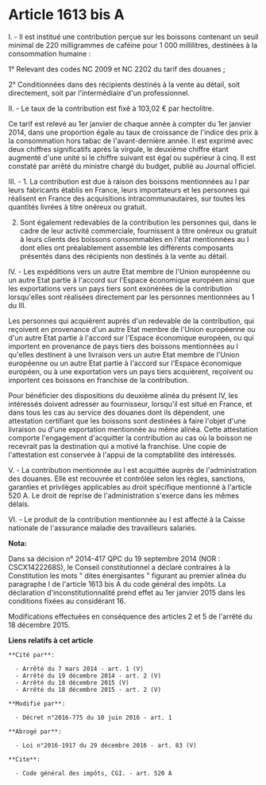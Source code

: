# Article 1613 bis A

I. - Il est institué une contribution perçue sur les boissons contenant un seuil minimal de 220 milligrammes de caféine pour
1 000 millilitres, destinées à la consommation humaine : 

1° Relevant des codes NC 2009 et NC 2202 du tarif des douanes ; 

2° Conditionnées dans des récipients destinés à la vente au détail, soit directement, soit par l'intermédiaire d'un
professionnel. 

II. - Le taux de la contribution est fixé à 103,02 € par hectolitre. 

Ce tarif est relevé au 1er janvier de chaque année à compter du 1er janvier 2014, dans une proportion égale au taux de
croissance de l'indice des prix à la consommation hors tabac de l'avant-dernière année. Il est exprimé avec deux chiffres
significatifs après la virgule, le deuxième chiffre étant augmenté d'une unité si le chiffre suivant est égal ou supérieur à
cinq. Il est constaté par arrêté du ministre chargé du budget, publié au Journal officiel. 

III. - 1. La contribution est due à raison des boissons mentionnées au I par leurs fabricants établis en France, leurs
importateurs et les personnes qui réalisent en France des acquisitions intracommunautaires, sur toutes les quantités livrées
à titre onéreux ou gratuit. 

2. Sont également redevables de la contribution les personnes qui, dans le cadre de leur activité commerciale, fournissent à
titre onéreux ou gratuit à leurs clients des boissons consommables en l'état mentionnées au I dont elles ont préalablement
assemblé les différents composants présentés dans des récipients non destinés à la vente au détail. 

IV. - Les expéditions vers un autre Etat membre de l'Union européenne ou un autre Etat partie à l'accord sur l'Espace
économique européen ainsi que les exportations vers un pays tiers sont exonérées de la contribution lorsqu'elles sont
réalisées directement par les personnes mentionnées au 1 du III. 

Les personnes qui acquièrent auprès d'un redevable de la contribution, qui reçoivent en provenance d'un autre Etat membre de
l'Union européenne ou d'un autre Etat partie à l'accord sur l'Espace économique européen, ou qui importent en provenance de
pays tiers des boissons mentionnées au I qu'elles destinent à une livraison vers un autre Etat membre de l'Union européenne
ou un autre Etat partie à l'accord sur l'Espace économique européen, ou à une exportation vers un pays tiers acquièrent,
reçoivent ou importent ces boissons en franchise de la contribution. 

Pour bénéficier des dispositions du deuxième alinéa du présent IV, les intéressés doivent adresser au fournisseur, lorsqu'il
est situé en France, et dans tous les cas au service des douanes dont ils dépendent, une attestation certifiant que les
boissons sont destinées à faire l'objet d'une livraison ou d'une exportation mentionnée au même alinéa. Cette attestation
comporte l'engagement d'acquitter la contribution au cas où la boisson ne recevrait pas la destination qui a motivé la
franchise. Une copie de l'attestation est conservée à l'appui de la comptabilité des intéressés. 

V. - La contribution mentionnée au I est acquittée auprès de l'administration des douanes. Elle est recouvrée et contrôlée
selon les règles, sanctions, garanties et privilèges applicables au droit spécifique mentionné à l'article 520 A. Le droit de
reprise de l'administration s'exerce dans les mêmes délais. 

VI. - Le produit de la contribution mentionnée au I est affecté à la Caisse nationale de l'assurance maladie des travailleurs
salariés.

**Nota:**

Dans sa décision n° 2014-417 QPC du 19 septembre 2014 (NOR : CSCX1422268S), le Conseil constitutionnel a déclaré contraires à
la Constitution les mots " dites énergisantes " figurant au premier alinéa du paragraphe I de l'article 1613 bis A du code
général des impôts. La déclaration d'inconstitutionnalité prend effet au 1er janvier 2015 dans les conditions fixées au
considérant 16.

Modifications effectuées en conséquence des articles 2 et 5 de l'arrêté du 18 décembre 2015.

**Liens relatifs à cet article**

	**Cité par**:

	  - Arrêté du 7 mars 2014 - art. 1 (V)
	  - Arrêté du 19 décembre 2014 - art. 2 (V)
	  - Arrêté du 18 décembre 2015 (V)
	  - Arrêté du 18 décembre 2015 - art. 2 (V)

	**Modifié par**:

	  - Décret n°2016-775 du 10 juin 2016 - art. 1

	**Abrogé par**:

	  - Loi n°2016-1917 du 29 décembre 2016 - art. 83 (V)

	**Cite**:

	  - Code général des impôts, CGI. - art. 520 A
